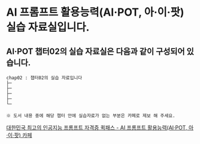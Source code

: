 # AI 프롬프트 활용능력(AI·POT, 아·이·팟) 실습 자료실입니다.
## AI·POT 챕터02의 실습 자료실은 다음과 같이 구성되어 있습니다.

```
chap02 : 챕터02의 실습 자료입니다
├─
├─
├─
├─
└─

※ 도서 내용 중에 해당 챕터 안에 실습자료가 없는 부분은 카페로 제보 해 주세요.
```

<a href="https://cafe.naver.com/quickpass" target="_blank">
대한민국 최고의 인공지능 프롬프트 자격증 퀵패스 - AI 프롬프트 활용능력(AI·POT, 아·이·팟) 카페
</a>
